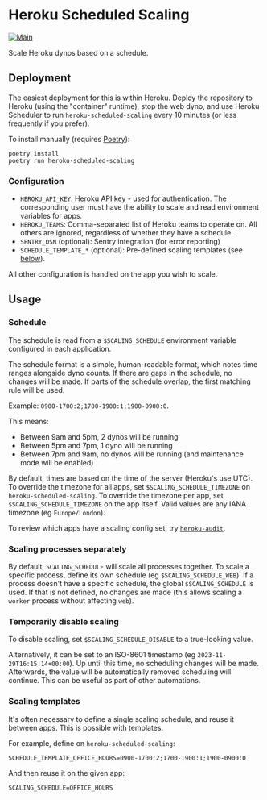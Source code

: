 # Heroku Scheduled Scaling

[![Main](https://github.com/torchbox/heroku-scheduled-scaling/actions/workflows/ci.yml/badge.svg)](https://github.com/torchbox/heroku-scheduled-scaling/actions/workflows/ci.yml)

Scale Heroku dynos based on a schedule.

## Deployment

The easiest deployment for this is within Heroku. Deploy the repository to Heroku (using the "container" runtime), stop the web dyno, and use Heroku Scheduler to run `heroku-scheduled-scaling` every 10 minutes (or less frequently if you prefer).

To install manually (requires [Poetry](https://python-poetry.org/)):

```
poetry install
poetry run heroku-scheduled-scaling
```

### Configuration

- `HEROKU_API_KEY`: Heroku API key - used for authentication. The corresponding user must have the ability to scale and read environment variables for apps.
- `HEROKU_TEAMS`: Comma-separated list of Heroku teams to operate on. All others are ignored, regardless of whether they have a schedule.
- `SENTRY_DSN` (optional): Sentry integration (for error reporting)
- `SCHEDULE_TEMPLATE_*` (optional): Pre-defined scaling templates (see [below](#scaling-templates)).

All other configuration is handled on the app you wish to scale.

## Usage

### Schedule

The schedule is read from a `$SCALING_SCHEDULE` environment variable configured in each application.

The schedule format is a simple, human-readable format, which notes time ranges alongside dyno counts. If there are gaps in the schedule, no changes will be made. If parts of the schedule overlap, the first matching rule will be used.

Example: `0900-1700:2;1700-1900:1;1900-0900:0`.

This means:

- Between 9am and 5pm, 2 dynos will be running
- Between 5pm and 7pm, 1 dyno will be running
- Between 7pm and 9am, no dynos will be running (and maintenance mode will be enabled)

By default, times are based on the time of the server (Heroku's use UTC). To override the timezone for all apps, set `$SCALING_SCHEDULE_TIMEZONE` on `heroku-scheduled-scaling`. To override the timezone per app, set `$SCALING_SCHEDULE_TIMEZONE` on the app itself. Valid values are any IANA timezone (eg `Europe/London`).

To review which apps have a scaling config set, try [`heroku-audit`](https://github.com/torchbox/heroku-audit).

### Scaling processes separately

By default, `SCALING_SCHEDULE` will scale all processes together. To scale a specific process, define its own schedule (eg `$SCALING_SCHEDULE_WEB`). If a process doesn't have a specific schedule, the global `$SCALING_SCHEDULE` is used. If that is not defined, no changes are made (this allows scaling a `worker` process without affecting `web`).

### Temporarily disable scaling

To disable scaling, set `$SCALING_SCHEDULE_DISABLE` to a true-looking value.

Alternatively, it can be set to an ISO-8601 timestamp (eg `2023-11-29T16:15:14+00:00`). Up until this time, no scheduling changes will be made. Afterwards, the value will be automatically removed scheduling will continue. This can be useful as part of other automations.

### Scaling templates

It's often necessary to define a single scaling schedule, and reuse it between apps. This is possible with templates.

For example, define on `heroku-scheduled-scaling`:

```
SCHEDULE_TEMPLATE_OFFICE_HOURS=0900-1700:2;1700-1900:1;1900-0900:0
```

And then reuse it on the given app:

```
SCALING_SCHEDULE=OFFICE_HOURS
```
